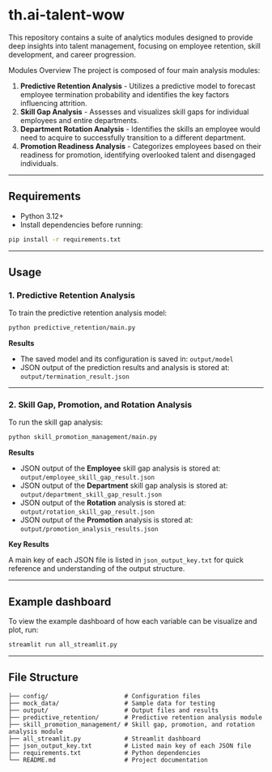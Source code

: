 # th.ai-talent-wow

This repository contains a suite of analytics modules designed to provide deep insights into talent management, focusing on employee retention, skill development, and career progression.

Modules Overview
The project is composed of four main analysis modules:
1. **Predictive Retention Analysis** - Utilizes a predictive model to forecast employee termination probability and identifies the key factors influencing attrition.
2. **Skill Gap Analysis** - Assesses and visualizes skill gaps for individual employees and entire departments.
3. **Department Rotation Analysis** - Identifies the skills an employee would need to acquire to successfully transition to a different department.
4. **Promotion Readiness Analysis** - Categorizes employees based on their readiness for promotion, identifying overlooked talent and disengaged individuals.

---

## Requirements
- Python 3.12+
- Install dependencies before running:
```bash
pip install -r requirements.txt
```

---
## Usage
### 1. Predictive Retention Analysis
To train the predictive retention analysis model:
```bash
python predictive_retention/main.py
```

**Results**
- The saved model and its configuration is saved in:
  ```output/model```
- JSON output of the prediction results and analysis is stored at:
  ```output/termination_result.json```

---

### 2. Skill Gap, Promotion, and Rotation Analysis
To run the skill gap analysis:
```bash
python skill_promotion_management/main.py
```

**Results**
- JSON output of the **Employee** skill gap analysis is stored at:
  ```output/employee_skill_gap_result.json```
- JSON output of the **Department** skill gap analysis is stored at:
  ```output/department_skill_gap_result.json```
- JSON output of the **Rotation** analysis is stored at:
  ```output/rotation_skill_gap_result.json```
- JSON output of the **Promotion** analysis is stored at:
  ```output/promotion_analysis_results.json```

**Key Results**

A main key of each JSON file is listed in ```json_output_key.txt``` for quick reference and understanding of the output structure.

---

## Example dashboard 
To view the example dashboard of how each variable can be visualize and plot, run:
```bash
streamlit run all_streamlit.py
```

---

## File Structure
```
├── config/                     # Configuration files
├── mock_data/                  # Sample data for testing
├── output/                     # Output files and results
├── predictive_retention/       # Predictive retention analysis module
├── skill_promotion_management/ # Skill gap, promotion, and rotation analysis module
├── all_streamlit.py            # Streamlit dashboard
├── json_output_key.txt         # Listed main key of each JSON file
├── requirements.txt            # Python dependencies
└── README.md                   # Project documentation
```